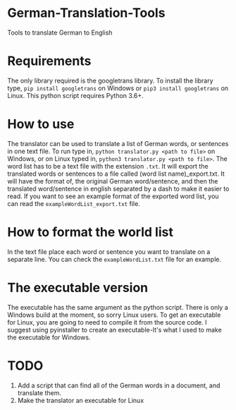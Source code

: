 # German-Translation-Tools
Tools to translate German to English

# Requirements
The only library required is the googletrans library. To install the library type, `pip install googletrans` on Windows or `pip3 install googletrans` on Linux. This python script requires Python 3.6+.

# How to use
The translator can be used to translate a list of German words, or sentences in one text file. To run type in, `python translator.py <path to file>` on Windows, or on Linux typed in, `python3 translator.py <path to file>`. The word list has to be a text file with the extension `.txt`. It will export the translated words or sentences to a file called (word list name)_export.txt. It will have the format of, the original German word/sentence, and then the translated word/sentence in english separated by a dash to make it easier to read. If you want to see an example format of the exported word list, you can read the `exampleWordList_export.txt` file.

# How to format the world list
In the text file place each word or sentence you want to translate on a separate line. You can check the `exampleWordList.txt` file for an example.

# The executable version
The executable has the same argument as the python script. There is only a Windows build at the moment, so sorry Linux users. To get an executable for Linux, you are going to need to compile it from the source code. I suggest using pyinstaller to create an executable-It's what I used to make the executable for Windows.

# TODO
1. Add a script that can find all of the German words in a document, and translate them.
2. Make the translator an executable for Linux
